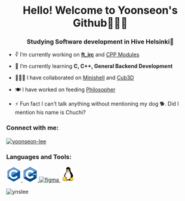 <h1 align="center">Hello! Welcome to Yoonseon's Github👩🏻‍💻</h1>
<h3 align="center">Studying Software development in Hive Helsinki🐝</h3>

- ∛ I’m currently working on **[ft_irc](https://github.com/ynslee/ft_irc)** and [CPP Modules](https://github.com/ynslee/CPP-Modules)

- 🌱 I’m currently learning **C, C++, General Backend Development**

- 🤹🏻‍♀️ I have collaborated on [Minishell](https://github.com/ynslee/minishell42)
    and [Cub3D](https://github.com/ynslee/cub3d)
- 🍽️ I have worked on feeding [Philosopher](https://github.com/ynslee/philo)

- ⚡ Fun fact I can't talk anything without mentioning my dog 🐕. Did I mention his name is Chuchi?

<h3 align="left">Connect with me:</h3>
<p align="left">
<a href="https://linkedin.com/in/yoonseon-lee" target="blank"><img align="center" src="https://raw.githubusercontent.com/rahuldkjain/github-profile-readme-generator/master/src/images/icons/Social/linked-in-alt.svg" alt="yoonseon-lee" height="30" width="40" /></a>
</p>

<h3 align="left">Languages and Tools:</h3>
<p align="left"> <a href="https://www.cprogramming.com/" target="_blank" rel="noreferrer"> <img src="https://raw.githubusercontent.com/devicons/devicon/master/icons/c/c-original.svg" alt="c" width="40" height="40"/> </a> <a href="https://www.w3schools.com/cpp/" target="_blank" rel="noreferrer"> <img src="https://raw.githubusercontent.com/devicons/devicon/master/icons/cplusplus/cplusplus-original.svg" alt="cplusplus" width="40" height="40"/> </a> <a href="https://www.figma.com/" target="_blank" rel="noreferrer"> <img src="https://www.vectorlogo.zone/logos/figma/figma-icon.svg" alt="figma" width="40" height="40"/> </a> <a href="https://www.linux.org/" target="_blank" rel="noreferrer"> <img src="https://raw.githubusercontent.com/devicons/devicon/master/icons/linux/linux-original.svg" alt="linux" width="40" height="40"/> </a> </p>

<p><img align="center" src="https://github-readme-stats.vercel.app/api/top-langs?username=ynslee&show_icons=true&locale=en&layout=compact" alt="ynslee" /></p>
